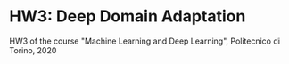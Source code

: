 # HW3: Deep Domain Adaptation
HW3 of the course "Machine Learning and Deep Learning", Politecnico di Torino, 2020
